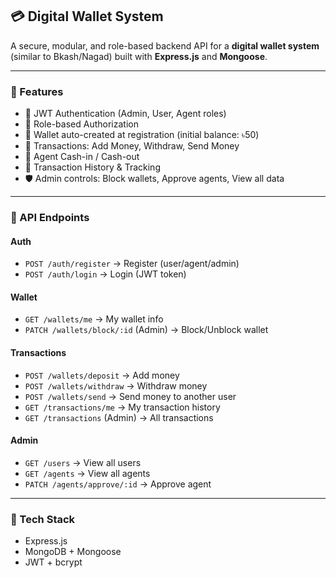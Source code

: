 ## 💳 Digital Wallet System

A secure, modular, and role-based backend API for a **digital wallet system** (similar to Bkash/Nagad) built with **Express.js** and **Mongoose**.  

---

### 🚀 Features
- 🔐 JWT Authentication (Admin, User, Agent roles)  
- 🔑 Role-based Authorization  
- 🏦 Wallet auto-created at registration (initial balance: ৳50)  
- 💸 Transactions: Add Money, Withdraw, Send Money  
- 👥 Agent Cash-in / Cash-out  
- 🧱 Transaction History & Tracking  
- 🛡️ Admin controls: Block wallets, Approve agents, View all data  

---

### 📌 API Endpoints
#### Auth
- `POST /auth/register` → Register (user/agent/admin)  
- `POST /auth/login` → Login (JWT token)  

#### Wallet
- `GET /wallets/me` → My wallet info  
- `PATCH /wallets/block/:id` (Admin) → Block/Unblock wallet  

#### Transactions
- `POST /wallets/deposit` → Add money  
- `POST /wallets/withdraw` → Withdraw money  
- `POST /wallets/send` → Send money to another user  
- `GET /transactions/me` → My transaction history  
- `GET /transactions` (Admin) → All transactions  

#### Admin
- `GET /users` → View all users  
- `GET /agents` → View all agents  
- `PATCH /agents/approve/:id` → Approve agent  

---

### 🧩 Tech Stack
- Express.js  
- MongoDB + Mongoose  
- JWT + bcrypt  


